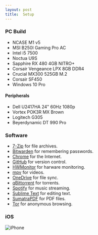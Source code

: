 ```yaml
---
layout: post
title:  Setup
---
```


### PC Build
* NCASE M1 v5
* MSI B250I Gaming Pro AC
* Intel i5 7500
* Noctua U9S
* Sapphire RX 480 4GB NITRO+
* Corsair Vengeance LPX 8GB DDR4
* Crucial MX300 525GB M.2
* Corsair SF450
* Windows 10 Pro

#### Peripherals
* Dell U2417HA 24" 60Hz 1080p
* Vortex POK3R MX Brown
* Logitech G305
* Beyerdynamic DT 990 Pro

### Software
* [7-Zip](https://www.7-zip.org/) for file archives.
* [Bitwarden](https://bitwarden.com/) for remembering passwords.
* [Chrome](https://www.google.com/chrome/) for the Internet.
* [GitHub](https://desktop.github.com/) for version control.
* [HWMonitor](https://www.cpuid.com/softwares/hwmonitor.html) for harware monitoring.
* [mpv](https://mpv.io/) for videos.
* [OneDrive](https://onedrive.live.com/) for file sync.
* [qBittorrent](https://www.qbittorrent.org/) for torrents.
* [Spotify](https://www.spotify.com/) for music streaming.
* [Sublime Text](https://www.sublimetext.com/) for editing text.
* [SumatraPDF](https://www.sumatrapdfreader.org/free-pdf-reader.html) for PDF files.
* [Tor](https://www.torproject.org/download/) for anonymous browsing.

### iOS
![iPhone](/ios.png)